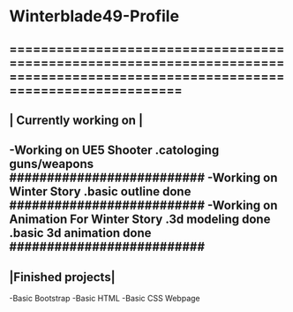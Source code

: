 # Winterblade49-Profile
===============================================================================================================================
------------------------
| Currently working on |    
------------------------
 -Working on UE5 Shooter
    .catologing guns/weapons
##########################
 -Working on Winter Story
   .basic outline done
##########################
 -Working on Animation For Winter Story
   .3d modeling done
   .basic 3d animation done
##########################
-------------------
|Finished projects|
-------------------
 -Basic Bootstrap
 -Basic HTML
 -Basic CSS Webpage
